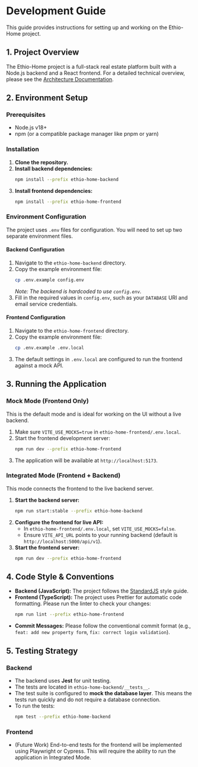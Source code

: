 # Development Guide

This guide provides instructions for setting up and working on the Ethio-Home project.

## 1. Project Overview

The Ethio-Home project is a full-stack real estate platform built with a Node.js backend and a React frontend. For a detailed technical overview, please see the [Architecture Documentation](./ARCHITECTURE.md).

## 2. Environment Setup

### Prerequisites
- Node.js v18+
- npm (or a compatible package manager like pnpm or yarn)

### Installation
1.  **Clone the repository.**
2.  **Install backend dependencies:**
    ```bash
    npm install --prefix ethio-home-backend
    ```
3.  **Install frontend dependencies:**
    ```bash
    npm install --prefix ethio-home-frontend
    ```

### Environment Configuration
The project uses `.env` files for configuration. You will need to set up two separate environment files.

#### Backend Configuration
1.  Navigate to the `ethio-home-backend` directory.
2.  Copy the example environment file:
    ```bash
    cp .env.example config.env
    ```
    *Note: The backend is hardcoded to use `config.env`.*
3.  Fill in the required values in `config.env`, such as your `DATABASE` URI and email service credentials.

#### Frontend Configuration
1.  Navigate to the `ethio-home-frontend` directory.
2.  Copy the example environment file:
    ```bash
    cp .env.example .env.local
    ```
3.  The default settings in `.env.local` are configured to run the frontend against a mock API.

## 3. Running the Application

### Mock Mode (Frontend Only)
This is the default mode and is ideal for working on the UI without a live backend.

1.  Make sure `VITE_USE_MOCKS=true` in `ethio-home-frontend/.env.local`.
2.  Start the frontend development server:
    ```bash
    npm run dev --prefix ethio-home-frontend
    ```
3.  The application will be available at `http://localhost:5173`.

### Integrated Mode (Frontend + Backend)
This mode connects the frontend to the live backend server.

1.  **Start the backend server:**
    ```bash
    npm run start:stable --prefix ethio-home-backend
    ```
2.  **Configure the frontend for live API:**
    -   In `ethio-home-frontend/.env.local`, set `VITE_USE_MOCKS=false`.
    -   Ensure `VITE_API_URL` points to your running backend (default is `http://localhost:5000/api/v1`).
3.  **Start the frontend server:**
    ```bash
    npm run dev --prefix ethio-home-frontend
    ```

## 4. Code Style & Conventions

-   **Backend (JavaScript):** The project follows the [StandardJS](https://standardjs.com/) style guide.
-   **Frontend (TypeScript):** The project uses Prettier for automatic code formatting. Please run the linter to check your changes:
    ```bash
    npm run lint --prefix ethio-home-frontend
    ```
-   **Commit Messages:** Please follow the conventional commit format (e.g., `feat: add new property form`, `fix: correct login validation`).

## 5. Testing Strategy

### Backend
-   The backend uses **Jest** for unit testing.
-   The tests are located in `ethio-home-backend/__tests__`.
-   The test suite is configured to **mock the database layer**. This means the tests run quickly and do not require a database connection.
-   To run the tests:
    ```bash
    npm test --prefix ethio-home-backend
    ```

### Frontend
-   (Future Work) End-to-end tests for the frontend will be implemented using Playwright or Cypress. This will require the ability to run the application in Integrated Mode.

